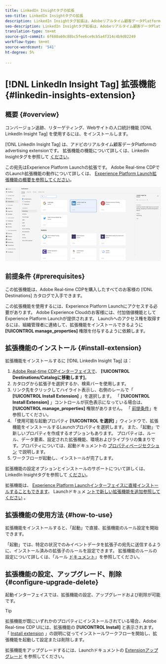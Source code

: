 ```yaml
---
title: LinkedIn Insightタグの拡張
seo-title: LinkedIn Insightタグの拡張
description: LinkedIn Insightタグ拡張は、Adobeリアルタイム顧客データPlatformの広告先です。 拡張機能の詳細については、Adobe Exchangeの拡張機能ページを参照してください。
seo-description: LinkedIn Insightタグ拡張は、Adobeリアルタイム顧客データPlatformの広告先です。 拡張機能の詳細については、Adobe Exchangeの拡張機能ページを参照してください。
translation-type: tm+mt
source-git-commit: 6f680a60c88bc5fee6ce9cb5a4f314c4b9d02249
workflow-type: tm+mt
source-wordcount: '541'
ht-degree: 5%

---
```



# [!DNL LinkedIn Insight Tag] 拡張機能 {#linkedin-insights-extension}

## 概要 {#overview}

コンバージョン追跡、リターゲティング、Webサイトの人口統計機能 [!DNL LinkedIn Insight Tag] を使用するには、をインストールします。

[!DNL LinkedIn Insight Tag] は、アドビのリアルタイム顧客データPlatformのadvertising extensionです。 拡張機能の機能について詳しくは、LinkedIn Insightタグを参照して [ください](https://business.linkedin.com/marketing-solutions/insight-tag)。

この宛先はExperience Platform Launchの拡張です。 Adobe Real-time CDPでのLaunch拡張機能の動作について詳しくは、 [Experience Platform Launch拡張機能の概要を参照してください](/help/rtcdp/destinations/experience-platform-launch-extensions.md)。

![LinkedIn Insightタグの拡張](assets/linkedin-extension.png)

## 前提条件 {#prerequisites}

この拡張機能は、Adobe Real-time CDPを購入したすべてのお客様の [!DNL Destinations] カタログで入手できます。

この拡張機能を使用するには、Experience Platform Launchにアクセスする必要があります。 Adobe Experience Cloudのお客様には、付加価値機能としてExperience Platform Launchが提供されます。 Launchへのアクセス権を取得するには、組織管理者に連絡して、拡張機能をインストールできるように **[!UICONTROL manage_properties]** 権限を付与するように依頼します。

## 拡張機能のインストール {#install-extension}

拡張機能をインストールするに [!DNL LinkedIn Insight Tag] は：

1. [Adobe Real-time CDPインターフェイスで](http://platform.adobe.com/)、 **[!UICONTROL Destinations/Catalogに移動します]**。
2. カタログから拡張子を選択するか、検索バーを使用します。
3. リンク先をクリックしてハイライト表示し、右側のレールで「 **[!UICONTROL Install Extension]** 」を選択します。 「 **[!UICONTROL Install Extension]** 」コントロールが灰色表示になっている場合は、 **[!UICONTROL manage_properties]** 権限がありません。 「 [前提条件](#prerequisites)」を参照してください。
4. 「使用可能な起動プロパティ **[!UICONTROL を選択]** 」ウィンドウで、拡張機能をインストールするLaunchプロパティを選択します。 また、「起動」で新しいプロパティを作成するオプションもあります。 プロパティは、ルール、データ要素、設定された拡張機能、環境およびライブラリの集まりです。プロパティについては、起動ドキュメントの [プロパティページセクション](https://docs.adobe.com/content/help/en/launch/using/reference/admin/companies-and-properties.html#properties-page) で説明します。
5. ワークフローが起動し、インストールが完了します。

拡張機能の設定オプションとインストールのサポートについて詳しくは、LinkedIn Insightタグを参照して [ください](https://business.linkedin.com/marketing-solutions/insight-tag)。

拡張機能は、 [Experience Platform Launchインターフェイスに直接インストールすることもできます](https://launch.adobe.com/)。 Launchドキュメ [ントで新しい拡張機能を追加参照してください](https://docs.adobe.com/content/help/en/launch/using/reference/manage-resources/extensions/overview.html#add-a-new-extension) 。

## 拡張機能の使用方法 {#how-to-use}

拡張機能をインストールすると、「起動」で直接、拡張機能のルール設定を開始できます。

「起動」では、特定の状況でのみイベントデータを拡張子の宛先に送信するように、インストール済みの拡張子のルールを設定できます。 拡張機能のルールの設定について詳しくは、「ルール [ドキュメント](https://docs.adobe.com/help/ja-JP/launch/using/reference/manage-resources/rules.html)」を参照してください。

## 拡張機能の設定、アップグレード、削除 {#configure-upgrade-delete}

起動インターフェイスでは、拡張機能の設定、アップグレードおよび削除が可能です。

>[!TIP]
>
>拡張機能が既にいずれかのプロパティにインストールされている場合、Adobe Real-time CDP UIには、拡張機能の **[!UICONTROL Install]** と表示されます。 「 [Install extension](#install-extension) 」の説明に従ってインストールワークフローを開始し、拡張機能を起動して設定または削除します。

拡張機能をアップグレードするには、Launchドキュメントの [Extensionアップグレード](https://docs.adobe.com/content/help/en/launch/using/reference/manage-resources/extensions/extension-upgrade.html) を参照してください。
